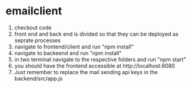 # emailclient

1. checkout code
2. front end and back end is divided so that they can be deployed as seprate processes
3. navigate to frontend/client and run "npm install"
4. navigate to backeend and run "npm install"
5. in two terminal navigate to the respective folders and run "npm start"
6. you should have the frontend accessible at http://localhost:8080
7. Just remember to replace the mail sending api keys in the backend/src/app.js
